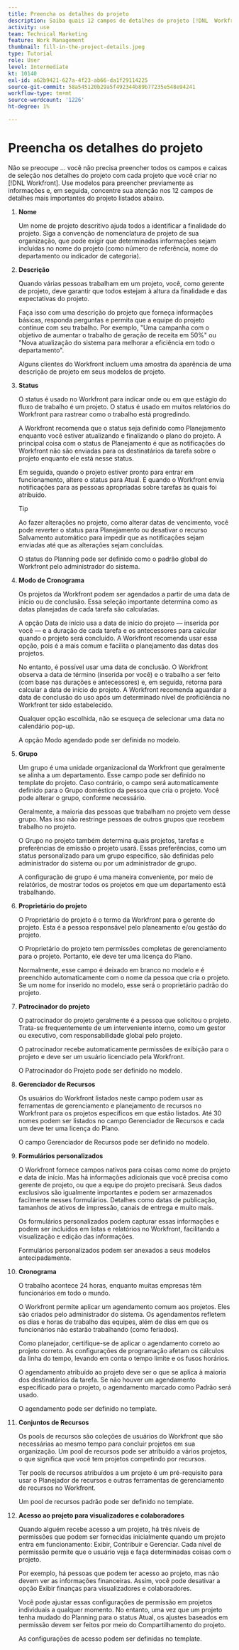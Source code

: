 ```yaml
---
title: Preencha os detalhes do projeto
description: Saiba quais 12 campos de detalhes do projeto [!DNL  Workfront] A recomenda preencher ao criar um projeto.
activity: use
team: Technical Marketing
feature: Work Management
thumbnail: fill-in-the-project-details.jpeg
type: Tutorial
role: User
level: Intermediate
kt: 10140
exl-id: a62b9421-627a-4f23-ab66-da1f29114225
source-git-commit: 58a545120b29a5f492344b89b77235e548e94241
workflow-type: tm+mt
source-wordcount: '1226'
ht-degree: 1%

---
```


# Preencha os detalhes do projeto

Não se preocupe ... você não precisa preencher todos os campos e caixas de seleção nos detalhes do projeto com cada projeto que você criar no [!DNL  Workfront]. Use modelos para preencher previamente as informações e, em seguida, concentre sua atenção nos 12 campos de detalhes mais importantes do projeto listados abaixo.

1. **Nome**

   Um nome de projeto descritivo ajuda todos a identificar a finalidade do projeto. Siga a convenção de nomenclatura de projeto de sua organização, que pode exigir que determinadas informações sejam incluídas no nome do projeto (como número de referência, nome do departamento ou indicador de categoria).

1. **Descrição**

   Quando várias pessoas trabalham em um projeto, você, como gerente de projeto, deve garantir que todos estejam à altura da finalidade e das expectativas do projeto.

   Faça isso com uma descrição do projeto que forneça informações básicas, responda perguntas e permita que a equipe do projeto continue com seu trabalho. Por exemplo, &quot;Uma campanha com o objetivo de aumentar o trabalho de geração de receita em 50%&quot; ou &quot;Nova atualização do sistema para melhorar a eficiência em todo o departamento&quot;.

   Alguns clientes do Workfront incluem uma amostra da aparência de uma descrição de projeto em seus modelos de projeto.

1. **Status**

   O status é usado no Workfront para indicar onde ou em que estágio do fluxo de trabalho é um projeto. O status é usado em muitos relatórios do Workfront para rastrear como o trabalho está progredindo.

   A Workfront recomenda que o status seja definido como Planejamento enquanto você estiver atualizando e finalizando o plano do projeto. A principal coisa com o status de Planejamento é que as notificações do Workfront não são enviadas para os destinatários da tarefa sobre o projeto enquanto ele está nesse status.

   Em seguida, quando o projeto estiver pronto para entrar em funcionamento, altere o status para Atual. É quando o Workfront envia notificações para as pessoas apropriadas sobre tarefas às quais foi atribuído.

   >[!TIP]
   >
   >  Ao fazer alterações no projeto, como alterar datas de vencimento, você pode reverter o status para Planejamento ou desativar o recurso Salvamento automático para impedir que as notificações sejam enviadas até que as alterações sejam concluídas.

   O status do Planning pode ser definido como o padrão global do Workfront pelo administrador do sistema.

1. **Modo de Cronograma**

   Os projetos da Workfront podem ser agendados a partir de uma data de início ou de conclusão. Essa seleção importante determina como as datas planejadas de cada tarefa são calculadas.

   A opção Data de início usa a data de início do projeto — inserida por você — e a duração de cada tarefa e os antecessores para calcular quando o projeto será concluído. A Workfront recomenda usar essa opção, pois é a mais comum e facilita o planejamento das datas dos projetos.

   No entanto, é possível usar uma data de conclusão. O Workfront observa a data de término (inserida por você) e o trabalho a ser feito (com base nas durações e antecessores) e, em seguida, retorna para calcular a data de início do projeto. A Workfront recomenda aguardar a data de conclusão do uso após um determinado nível de proficiência no Workfront ter sido estabelecido.

   Qualquer opção escolhida, não se esqueça de selecionar uma data no calendário pop-up.

   A opção Modo agendado pode ser definida no modelo.

1. **Grupo**

   Um grupo é uma unidade organizacional da Workfront que geralmente se alinha a um departamento. Esse campo pode ser definido no template do projeto. Caso contrário, o campo será automaticamente definido para o Grupo doméstico da pessoa que cria o projeto. Você pode alterar o grupo, conforme necessário.

   Geralmente, a maioria das pessoas que trabalham no projeto vem desse grupo. Mas isso não restringe pessoas de outros grupos que recebem trabalho no projeto.

   O Grupo no projeto também determina quais projetos, tarefas e preferências de emissão o projeto usará. Essas preferências, como um status personalizado para um grupo específico, são definidas pelo administrador do sistema ou por um administrador de grupo.

   A configuração de grupo é uma maneira conveniente, por meio de relatórios, de mostrar todos os projetos em que um departamento está trabalhando.

1. **Proprietário do projeto**

   O Proprietário do projeto é o termo da Workfront para o gerente do projeto. Esta é a pessoa responsável pelo planeamento e/ou gestão do projeto.

   O Proprietário do projeto tem permissões completas de gerenciamento para o projeto. Portanto, ele deve ter uma licença do Plano.

   Normalmente, esse campo é deixado em branco no modelo e é preenchido automaticamente com o nome da pessoa que cria o projeto. Se um nome for inserido no modelo, esse será o proprietário padrão do projeto.

1. **Patrocinador do projeto**

   O patrocinador do projeto geralmente é a pessoa que solicitou o projeto. Trata-se frequentemente de um interveniente interno, como um gestor ou executivo, com responsabilidade global pelo projeto.

   O patrocinador recebe automaticamente permissões de exibição para o projeto e deve ser um usuário licenciado pela Workfront.

   O Patrocinador do Projeto pode ser definido no modelo.

1. **Gerenciador de Recursos**

   Os usuários do Workfront listados neste campo podem usar as ferramentas de gerenciamento e planejamento de recursos no Workfront para os projetos específicos em que estão listados. Até 30 nomes podem ser listados no campo Gerenciador de Recursos e cada um deve ter uma licença do Plano.

   O campo Gerenciador de Recursos pode ser definido no modelo.

1. **Formulários personalizados**

   O Workfront fornece campos nativos para coisas como nome do projeto e data de início. Mas há informações adicionais que você precisa como gerente de projeto, ou que a equipe do projeto precisará. Seus dados exclusivos são igualmente importantes e podem ser armazenados facilmente nesses formulários. Detalhes como datas de publicação, tamanhos de ativos de impressão, canais de entrega e muito mais.

   Os formulários personalizados podem capturar essas informações e podem ser incluídos em listas e relatórios no Workfront, facilitando a visualização e edição das informações.

   Formulários personalizados podem ser anexados a seus modelos antecipadamente.

1. **Cronograma**

   O trabalho acontece 24 horas, enquanto muitas empresas têm funcionários em todo o mundo.

   O Workfront permite aplicar um agendamento comum aos projetos. Eles são criados pelo administrador do sistema. Os agendamentos refletem os dias e horas de trabalho das equipes, além de dias em que os funcionários não estarão trabalhando (como feriados).

   Como planejador, certifique-se de aplicar o agendamento correto ao projeto correto. As configurações de programação afetam os cálculos da linha do tempo, levando em conta o tempo limite e os fusos horários.

   O agendamento atribuído ao projeto deve ser o que se aplica à maioria dos destinatários da tarefa. Se não houver um agendamento especificado para o projeto, o agendamento marcado como Padrão será usado.

   O agendamento pode ser definido no template.

1. **Conjuntos de Recursos**

   Os pools de recursos são coleções de usuários do Workfront que são necessárias ao mesmo tempo para concluir projetos em sua organização. Um pool de recursos pode ser atribuído a vários projetos, o que significa que você tem projetos competindo por recursos.

   Ter pools de recursos atribuídos a um projeto é um pré-requisito para usar o Planejador de recursos e outras ferramentas de gerenciamento de recursos no Workfront.

   Um pool de recursos padrão pode ser definido no template.

1. **Acesso ao projeto para visualizadores e colaboradores**

   Quando alguém recebe acesso a um projeto, há três níveis de permissões que podem ser fornecidas inicialmente quando um projeto entra em funcionamento: Exibir, Contribuir e Gerenciar. Cada nível de permissão permite que o usuário veja e faça determinadas coisas com o projeto.

   Por exemplo, há pessoas que podem ter acesso ao projeto, mas não devem ver as informações financeiras. Assim, você pode desativar a opção Exibir finanças para visualizadores e colaboradores.

   Você pode ajustar essas configurações de permissão em projetos individuais a qualquer momento. No entanto, uma vez que um projeto tenha mudado do Planning para o status Atual, os ajustes baseados em permissão devem ser feitos por meio do Compartilhamento do projeto.

   As configurações de acesso podem ser definidas no template.
